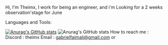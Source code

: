 Hi, I'm Theimx, I work for being an engineer, and i'm Looking for a 2 weeks observation'stage for June 

Languages and Tools:
<link rel="stylesheet" href="https://cdn.jsdelivr.net/gh/devicons/devicon@v2.15.1/devicon.min.css">

[![Anurag's GitHub stats](https://github-readme-stats.vercel.app/api?username=Theimx)](https://github.com/anuraghazra/github-readme-stats)
![Anurag's GitHub stats](https://github-readme-stats.vercel.app/api?username=Theimx&hide=contribs,prs)
How to reach me :
Discord : theimx
Email : gabrielfaimali@gmail.com or 
